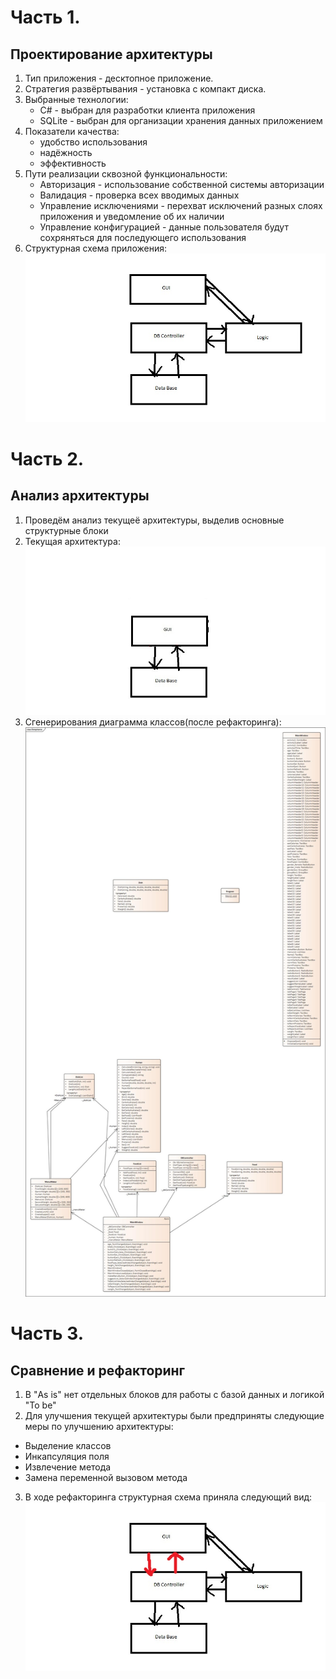 # Часть 1.
## Проектирование архитектуры
1. Тип приложения - десктопное приложение.
2. Стратегия развёртывания - установка с компакт диска.
3. Выбранные технологии:
    * C# - выбран для разработки клиента приложения
    * SQLite - выбран для организации хранения данных приложением
4. Показатели качества:
    * удобство использования
    * надёжность
    * эффективность
5. Пути реализации сквозной функциональности:
    * Авторизация - использование собственной системы авторизации
    * Валидация - проверка всех вводимых данных
    * Управление исключениями - перехват исключений разных слоях приложения и уведомление об их наличии
    * Управление конфигурацией - данные пользователя будут сохряняться для последующего использования  
6. Структурная схема приложения:
    ![](https://github.com/TRTPOteamMoon/Dietpitanie/blob/master/Lab4/Scheme.jpg)
# Часть 2.
## Анализ архитектуры
1. Проведём анализ текущеё архитектуры, выделив основные структурные блоки
2. Текущая архитектура: 
![](https://github.com/TRTPOteamMoon/Dietpitanie/blob/master/Lab4/Scheme2.jpg)
3. Сгенерирования диаграмма классов(после рефакторинга):
![](https://github.com/TRTPOteamMoon/Dietpitanie/blob/master/Lab4/Dietpitanie.jpg)
# Часть 3.
## Сравнение и рефакторинг
1. В "As is" нет отдельных блоков для работы с базой данных и логикой "To be"
2. Для улучшения текущей архитектуры были предприняты следующие меры по улучшению архитектуры:
* Выделение классов
* Инкапсуляция поля
* Извлечение метода
* Замена переменной вызовом метода
3. В ходе рефакторинга структурная схема приняла следующий вид:
![](https://github.com/TRTPOteamMoon/Dietpitanie/blob/master/Lab4/SchemeModified.jpg)